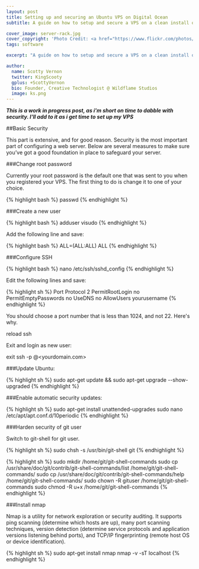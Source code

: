 ```yaml
---
layout: post
title: Setting up and securing an Ubuntu VPS on Digital Ocean
subtitle: A guide on how to setup and secure a VPS on a clean install of Ubuntu 13.10 x64

cover_image: server-rack.jpg
cover_copyright: 'Photo Credit: <a href="https://www.flickr.com/photos/traftery/4773457853/">Tom Raftery</a> via <a href="http://compfight.com">Compfight</a> <a href="https://creativecommons.org/licenses/by-sa/2.0/">cc</a>'
tags: software

excerpt: "A guide on how to setup and secure a VPS on a clean install of Ubuntu 13.10 x64"

author:
  name: Scotty Vernon
  twitter: KingScooty
  gplus: +ScottyVernon 
  bio: Founder, Creative Technologist @ Wildflame Studios
  image: ks.png
---
```


***This is a work in progress post, as i'm short on time to dabble with security. I'll add to it as i get time to set up my VPS***

##Basic Security

This part is extensive, and for good reason. Security is the most important part of configuring a web server. Below are several measures to make sure you’ve got a good foundation in place to safeguard your server.

###Change root password

Currently your root password is the default one that was sent to you when you registered your VPS. The first thing to do is change it to one of your choice.

{% highlight bash %}
passwd
{% endhighlight %}

###Create a new user

{% highlight bash %}
adduser <your username>
visudo
{% endhighlight %}

Add the following line and save:

{% highlight bash %}
<your username> ALL=(ALL:ALL) ALL
{% endhighlight %}

###Configure SSH

{% highlight bash %}
nano /etc/ssh/sshd_config
{% endhighlight %}

Edit the following lines and save:

{% highlight sh %}
Port <your port number>
Protocol 2
PermitRootLogin no
PermitEmptyPasswords no
UseDNS no
AllowUsers yourusername
{% endhighlight %}

You should choose a port number that is less than 1024, and not 22. Here's why.

reload ssh

Exit and login as new user:

exit
ssh -p <your port number> <your username>@<yourdomain.com>

###Update Ubuntu:

{% highlight sh %}
sudo apt-get update && sudo apt-get upgrade --show-upgraded
{% endhighlight %}

###Enable automatic security updates:

{% highlight sh %}
sudo apt-get install unattended-upgrades
sudo nano /etc/apt/apt.conf.d/10periodic
{% endhighlight %}

###Harden security of git user

Switch to git-shell for git user.

{% highlight sh %}
sudo chsh -s /usr/bin/git-shell git
{% endhighlight %}

{% highlight sh %}
sudo mkdir /home/git/git-shell-commands
sudo cp /usr/share/doc/git/contrib/git-shell-commands/list /home/git/git-shell-commands/
sudo cp /usr/share/doc/git/contrib/git-shell-commands/help /home/git/git-shell-commands/
sudo chown -R gituser /home/git/git-shell-commands
sudo chmod -R u+x /home/git/git-shell-commands
{% endhighlight %}

###Install nmap

Nmap is a utility for network exploration or security auditing. It supports ping scanning (determine which hosts are up), many port scanning techniques, version detection (determine service protocols and application versions listening behind ports), and TCP/IP fingerprinting (remote host OS or device identification).

{% highlight sh %}
sudo apt-get install nmap
nmap -v -sT localhost
{% endhighlight %}
